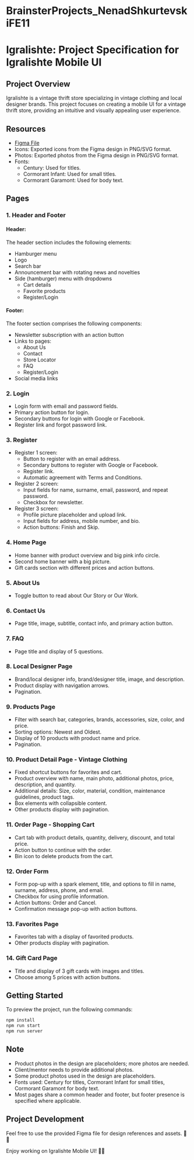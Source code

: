 # BrainsterProjects_NenadShkurtevskiFE11

# Igralishte: Project Specification for Igralishte Mobile UI

## Project Overview

Igralishte is a vintage thrift store specializing in vintage clothing and local designer brands. This project focuses on creating a mobile UI for a vintage thrift store, providing an intuitive and visually appealing user experience.

## Resources

- [Figma File](<https://www.figma.com/file/PBCjlOLMju4PCXd8GUEnBB/Tijana-Cresenzi---Igralishte---Figma-file-(Front-End)?type=design&node-id=198%3A372&mode=design&t=si9VM8PmZx81PR73-1>)
- Icons: Exported icons from the Figma design in PNG/SVG format.
- Photos: Exported photos from the Figma design in PNG/SVG format.
- Fonts:
  - Century: Used for titles.
  - Cormorant Infant: Used for small titles.
  - Cormorant Garamont: Used for body text.

## Pages


### 1. Header and Footer

#### Header:

The header section includes the following elements:

- Hamburger menu
- Logo
- Search bar
- Announcement bar with rotating news and novelties
- Side (hamburger) menu with dropdowns
  - Cart details
  - Favorite products
  - Register/Login

#### Footer:

The footer section comprises the following components:

- Newsletter subscription with an action button
- Links to pages:
  - About Us
  - Contact
  - Store Locator
  - FAQ
  - Register/Login
- Social media links

### 2. Login

- Login form with email and password fields.
- Primary action button for login.
- Secondary buttons for login with Google or Facebook.
- Register link and forgot password link.

### 3. Register

- Register 1 screen:
  - Button to register with an email address.
  - Secondary buttons to register with Google or Facebook.
  - Register link.
  - Automatic agreement with Terms and Conditions.
- Register 2 screen:
  - Input fields for name, surname, email, password, and repeat password.
  - Checkbox for newsletter.
- Register 3 screen:
  - Profile picture placeholder and upload link.
  - Input fields for address, mobile number, and bio.
  - Action buttons: Finish and Skip.

### 4. Home Page

- Home banner with product overview and big pink info circle.
- Second home banner with a big picture.
- Gift cards section with different prices and action buttons.

### 5. About Us

- Toggle button to read about Our Story or Our Work.

### 6. Contact Us

- Page title, image, subtitle, contact info, and primary action button.

### 7. FAQ

- Page title and display of 5 questions.

### 8. Local Designer Page

- Brand/local designer info, brand/designer title, image, and description.
- Product display with navigation arrows.
- Pagination.

### 9. Products Page

- Filter with search bar, categories, brands, accessories, size, color, and price.
- Sorting options: Newest and Oldest.
- Display of 10 products with product name and price.
- Pagination.

### 10. Product Detail Page - Vintage Clothing

- Fixed shortcut buttons for favorites and cart.
- Product overview with name, main photo, additional photos, price, description, and quantity.
- Additional details: Size, color, material, condition, maintenance guidelines, product tags.
- Box elements with collapsible content.
- Other products display with pagination.

### 11. Order Page - Shopping Cart

- Cart tab with product details, quantity, delivery, discount, and total price.
- Action button to continue with the order.
- Bin icon to delete products from the cart.

### 12. Order Form

- Form pop-up with a spark element, title, and options to fill in name, surname, address, phone, and email.
- Checkbox for using profile information.
- Action buttons: Order and Cancel.
- Confirmation message pop-up with action buttons.

### 13. Favorites Page

- Favorites tab with a display of favorited products.
- Other products display with pagination.

### 14. Gift Card Page

- Title and display of 3 gift cards with images and titles.
- Choose among 5 prices with action buttons.

## Getting Started

To preview the project, run the following commands:

```bash
npm install
npm run start
npm run server
```

## Note

- Product photos in the design are placeholders; more photos are needed.
- Client/mentor needs to provide additional photos.
- Some product photos used in the design are placeholders.
- Fonts used: Century for titles, Cormorant Infant for small titles, Cormorant Garamont for body text.
- Most pages share a common header and footer, but footer presence is specified where applicable.

## Project Development

Feel free to use the provided Figma file for design references and assets. 🎨✨

Enjoy working on Igralishte Mobile UI! 🚀📱
